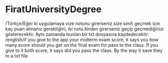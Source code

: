 # FiratUniversityDegree
 /Türkçe/Eğer ki uygulamaya vize notunu girerseniz size sınıfı geçmek için kaç puan almanız gerektiğini, iki notu birden girerseniz geçip geçmediğinizi gösterecektir. Aynı zamanda bunları bir txt dosyasına kaydedecektir. /english/if you give to the app your midterm exam score, it says you how many score should you get on the final exam for pass to the class.  İf you give to it both score, it says did you pass the class.   By the way it save they to a txt file.
